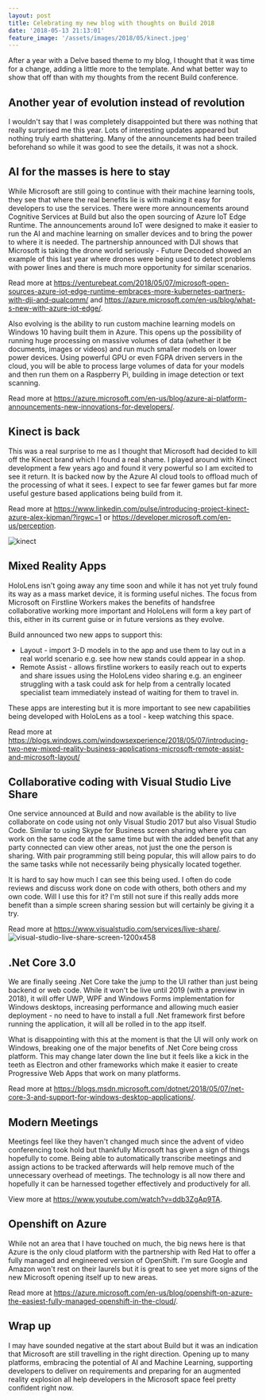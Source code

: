 ```yaml
---
layout: post
title: Celebrating my new blog with thoughts on Build 2018
date: '2018-05-13 21:13:01'
feature_image: '/assets/images/2018/05/kinect.jpeg'
---
```


After a year with a Delve based theme to my blog, I thought that it was time for a change, adding a little more to the template. And what better way to show that off than with my thoughts from the recent Build conference.

## Another year of evolution instead of revolution
I wouldn't say that I was completely disappointed but there was nothing that really surprised me this year. Lots of interesting updates appeared but nothing truly earth shattering. Many of the announcements had been trailed beforehand so while it was good to see the details, it was not a shock.

## AI for the masses is here to stay
While Microsoft are still going to continue with their machine learning tools, they see that where the real benefits lie is with making it easy for developers to use the services. There were more announcements around Cognitive Services at Build but also the open sourcing of Azure IoT Edge Runtime. The announcements around IoT were designed to make it easier to run the AI and machine learning on smaller devices and to bring the power to where it is needed. The partnership announced with DJI shows that Microsoft is taking the drone world seriously - Future Decoded showed an example of this last year where drones were being used to detect problems with power lines and there is much more opportunity for similar scenarios.

Read more at https://venturebeat.com/2018/05/07/microsoft-open-sources-azure-iot-edge-runtime-embraces-more-kubernetes-partners-with-dji-and-qualcomm/ and https://azure.microsoft.com/en-us/blog/what-s-new-with-azure-iot-edge/. 

Also evolving is the ability to run custom machine learning models on Windows 10 having built them in Azure. This opens up the possibility of running huge processing on massive volumes of data (whether it be documents, images or videos) and run much smaller models on lower power devices. Using powerful GPU or even FGPA driven servers in the cloud, you will be able to process large volumes of data for your models and then run them on a Raspberry Pi, building in image detection or text scanning. 

Read more at https://azure.microsoft.com/en-us/blog/azure-ai-platform-announcements-new-innovations-for-developers/.

## Kinect is back
This was a real surprise to me as I thought that Microsoft had decided to kill off the Kinect brand which I found a real shame. I played around with Kinect development a few years ago and found it very powerful so I am excited to see it return. It is backed now by the Azure AI cloud tools to offload much of the processing of what it sees. I expect to see far fewer games but far more useful gesture based applications being build from it.

Read more at https://www.linkedin.com/pulse/introducing-project-kinect-azure-alex-kipman/?irgwc=1 or https://developer.microsoft.com/en-us/perception.

![kinect](/assets/images/2018/05/kinect.jpeg)

## Mixed Reality Apps
HoloLens isn't going away any time soon and while it has not yet truly found its way as a mass market device, it is forming useful niches. The focus from Microsoft on Firstline Workers makes the benefits of handsfree collaborative working more important and HoloLens will form a key part of this, either in its current guise or in future versions as they evolve.

Build announced two new apps to support this:
* Layout - import 3-D models in to the app and use them to lay out in a real world scenario e.g. see how new stands could appear in a shop.
* Remote Assist - allows firstline workers to easily reach out to experts and share issues using the HoloLens video sharing e.g. an engineer struggling with a task could ask for help from a centrally located specialist team immediately instead of waiting for them to travel in.

These apps are interesting but it is more important to see new capabilities being developed with HoloLens as a tool - keep watching this space.

Read more at https://blogs.windows.com/windowsexperience/2018/05/07/introducing-two-new-mixed-reality-business-applications-microsoft-remote-assist-and-microsoft-layout/

## Collaborative coding with Visual Studio Live Share
One service announced at Build and now available is the ability to live collaborate on code using not only Visual Studio 2017 but also Visual Studio Code. Similar to using Skype for Business screen sharing where you can work on the same code at the same time but with the added benefit that any party connected can view other areas, not just the one the person is sharing. With pair programming still being popular, this will allow pairs to do the same tasks while not necessarily being physically located together.

It is hard to say how much I can see this being used. I often do code reviews and discuss work done on code with others, both others and my own code. Will I use this for it? I'm still not sure if this really adds more benefit than a simple screen sharing session but will certainly be giving it a try.

Read more at https://www.visualstudio.com/services/live-share/. 
![visual-studio-live-share-screen-1200x458](/assets/images/2018/05/visual-studio-live-share-screen-1200x458.jpg)

## .Net Core 3.0
We are finally seeing .Net Core take the jump to the UI rather than just being backend or web code. While it won't be live until 2019 (with a preview in 2018), it will offer UWP, WPF and Windows Forms implementation for Windows desktops, increasing performance and allowing much easier deployment - no need to have to install a full .Net framework first before running the application, it will all be rolled in to the app itself.

What is disappointing with this at the moment is that the UI will only work on Windows, breaking one of the major benefits of .Net Core being cross platform. This may change later down the line but it feels like a kick in the teeth as Electron and other frameworks which make it easier to create Progressive Web Apps that work on many platforms.

Read more at https://blogs.msdn.microsoft.com/dotnet/2018/05/07/net-core-3-and-support-for-windows-desktop-applications/. 

## Modern Meetings
Meetings feel like they haven't changed much since the advent of video conferencing took hold but thankfully Microsoft has given a sign of things hopefully to come. Being able to automatically transcribe meetings and assign actions to be tracked afterwards will help remove much of the unnecessary overhead of meetings. The technology is all now there and hopefully it can be harnessed together effectively and productively for all.

View more at https://www.youtube.com/watch?v=ddb3ZgAp9TA. 

## Openshift on Azure
While not an area that I have touched on much, the big news here is that Azure is the only cloud platform with the partnership with Red Hat to offer a fully managed and engineered version of OpenShift. I'm sure Google and Amazon won't rest on their laurels but it is great to see yet more signs of the new Microsoft opening itself up to new areas.

Read more at https://azure.microsoft.com/en-us/blog/openshift-on-azure-the-easiest-fully-managed-openshift-in-the-cloud/.

## Wrap up
I may have sounded negative at the start about Build but it was an indication that Microsoft are still travelling in the right direction. Opening up to many platforms, embracing the potential of AI and Machine Learning, supporting developers to deliver on requirements and preparing for an augmented reality explosion all help developers in the Microsoft space feel pretty confident right now.

